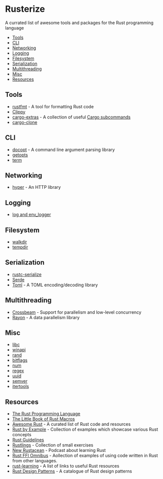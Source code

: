 # Rusterize
A currated list of awesome tools and packages for the Rust programming language

  - [Tools](#tools)
  - [CLI](#cli)
  - [Networking](#networking)
  - [Logging](#logging)
  - [Filesystem](#filesystem)
  - [Serialization](#serialization)
  - [Multithreading](#multithreading)
  - [Misc](#misc)
  - [Resources](#resources)

## Tools
  - [rustfmt](https://github.com/rust-lang-nursery/rustfmt) - A tool for formatting Rust code
  - [Clippy](https://github.com/Manishearth/rust-clippy)
  - [cargo-extras](https://github.com/kbknapp/cargo-extras) - A collection of useful [Cargo subcommands](https://github.com/rust-lang/cargo/wiki/Third-party-cargo-subcommands)
  - [cargo-clone](https://github.com/JanLikar/cargo-clone)

## CLI
  - [docopt](https://github.com/docopt/docopt.rs) - A command line argument parsing library
  - [getopts](https://github.com/rust-lang-nursery/getopts)
  - [term](https://github.com/Stebalien/term)

## Networking
  - [hyper](https://github.com/hyperium/hyper) - An HTTP library

## Logging
  - [log and env_logger](https://github.com/rust-lang-nursery/log)

## Filesystem
  - [walkdir](https://github.com/BurntSushi/walkdir)
  - [tempdir](https://github.com/rust-lang-nursery/tempdir)

## Serialization
  - [rustc-serialize](https://github.com/rust-lang-nursery/rustc-serialize)
  - [Serde](https://github.com/serde-rs/serde)
  - [Toml](https://github.com/alexcrichton/toml-rs) - A TOML encoding/decoding library

## Multithreading
  - [Crossbeam](https://github.com/aturon/crossbeam) - Support for parallelism and low-level concurrency
  - [Rayon](https://github.com/nikomatsakis/rayon) - A data parallelism library

## Misc
  - [libc](https://github.com/rust-lang-nursery/libc)
  - [winapi](https://github.com/retep998/winapi-rs)
  - [rand](https://github.com/rust-lang-nursery/rand)
  - [bitflags](https://github.com/rust-lang-nursery/bitflags)
  - [num](https://github.com/rust-num/num)
  - [regex](https://github.com/rust-lang-nursery/regex)
  - [uuid](https://github.com/rust-lang-nursery/uuid)
  - [semver](https://github.com/steveklabnik/semver)
  - [itertools](https://github.com/bluss/rust-itertools)

## Resources
  - [The Rust Programming Language](https://doc.rust-lang.org/book/)
  - [The Little Book of Rust Macros](http://danielkeep.github.io/tlborm/book/index.html)
  - [Awesome Rust](https://github.com/kud1ing/awesome-rust) - A curated list of Rust code and resources
  - [Rust by Example](http://rustbyexample.com/) - Collection of examples which showcase various Rust concepts
  - [Rust Guidelines](http://aturon.github.io/)
  - [Rustlings](https://github.com/carols10cents/rustlings) - Collection of small exercises
  - [New Rustacean](http://www.newrustacean.com/) - Podcast about learning Rust
  - [Rust FFI Omnibus](http://jakegoulding.com/rust-ffi-omnibus/) - Aollection of examples of using code written in Rust from other languages.
  - [rust-learning](https://github.com/ctjhoa/rust-learning) - A list of links to useful Rust resources
  - [Rust Design Patterns](https://github.com/nrc/patterns) - A catalogue of Rust design patterns

